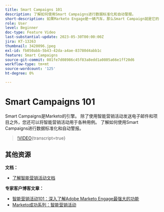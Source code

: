 ```yaml
---
title: Smart Campaigns 101
description: 了解如何使用Smart Campaigns进行数据标准化和自动警报。
short-description: 如果Marketo Engage是一辆汽车，那么Smart Campaign就是它的引擎。 智能营销活动可执行的功能超出您的想象，并且可轻松开始使用它们。
role: User
level: Beginner
doc-type: Feature Video
last-substantial-update: 2023-05-30T00:00:00Z
jira: KT-13263
thumbnail: 3420096.jpeg
exl-id: fb050abb-5b43-42da-a4ae-83780d4abb1c
feature: Smart Campaigns
source-git-commit: 081fe7d08986c45f83a8edd1a0805a66e1ff20d6
workflow-type: tm+mt
source-wordcount: '125'
ht-degree: 0%

---
```


# Smart Campaigns 101

Smart Campaigns是Marketo的引擎。 除了使用智能营销活动发送电子邮件和项目之外，您还可以将智能营销活动用于各种用例。 了解如何使用Smart Campaigns进行数据标准化和自动警报。

>[!VIDEO](https://video.tv.adobe.com/v/3420096/?quality=12&learn=on){transcript=true}


## 其他资源

**文档：**

* [了解智能营销活动文档](https://experienceleague.adobe.com/docs/marketo/using/product-docs/core-marketo-concepts/smart-campaigns/understanding-smart-campaigns.html?lang=en)

**专家客户博客文章：**

* [智能营销活动101：深入了解Adobe Marketo Engage最强大的功能](https://nation.marketo.com/t5/product-blogs/smart-campaigns-101-a-deep-dive-into-adobe-marketo-engage-s-most/ba-p/313385#M1838)
* [Marketo成功系列：智能营销活动](https://nation.marketo.com/t5/product-blogs/marketo-success-series-smart-campaigns/ba-p/306961)

